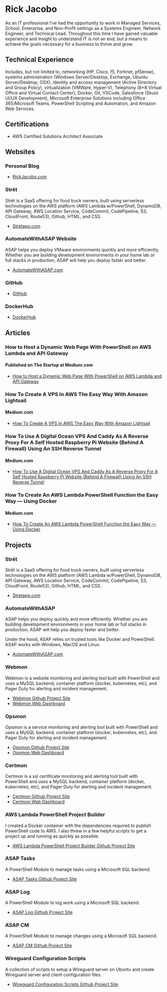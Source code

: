 # Rick Jacobo
As an IT professional I’ve had the opportunity to work in Managed Services, School, Enterprise, and Non-Profit settings as a Systems Engineer, Network Engineer, and Technical Lead. Throughout this time I have gained valuable experience and insight to understand IT is not an end, but a means to achieve the goals necessary for a business to thrive and grow.

## Technical Experience
Includes, but not limited to, networking (HP, Cisco, f5, Fortinet, pfSense), systems administration (Windows Server/Desktop, Exchange, Ubuntu Server/Desktop, OSX), identity and access management (Active Directory and Group Policy), virtualization (VMWare, Hyper-V), Telephony (8×8 Virtual Office and Virtual Contact Center), Docker, Git, VSCode, Salesforce (Skuid UI/UX Development), Microsoft Enterprise Solutions including Office 365/Microsoft Teams, PowerShell Scripting and Automation, and Amazon Web Services.

## Certifications
* AWS Certified Solutions Architect Associate

## Websites
### Personal Blog 
* [RickJacobo.com](https://rickjacobo.com)

### Strēt
Strēt is a SaaS offering for food truck owners, built using serverless technologies on the AWS platform (AWS Lambda w/PowerShell, DynamoDB, API Gateway, AWS Location Service, CodeCommit, CodePipeline, S3, CloudFront, Route53), Github, HTML, and CSS.
* [Stretapp.com](https://stretapp.com)

### AutomateWithASAP Website
ASAP helps you deploy VMware environments quickly and more efficiently. Whether you are building development environments in your home lab or full stacks in production, ASAP will help you deploy faster and better.
* [AutomateWithASAP.com](https://automatewithasap.com)

### GitHub
* [GitHub](https://github.com/rickjacobo)

### DockerHub
* [DockerHub](https://hub.docker.com/u/rickjacobo)

## Articles
### How to Host a Dynamic Web Page With PowerShell on AWS Lambda and API Gateway
#### Published on The Startup at Medium.com
* [How to Host a Dynamic Web Page With PowerShell on AWS Lambda and API Gateway](https://medium.com/swlh/how-to-host-a-dynamic-web-page-with-powershell-on-aws-lambda-and-api-gateway-9ffe8329d967)

### How To Create A VPS In AWS The Easy Way With Amazon Lightsail
####  Medium.com
* [How To Create A VPS In AWS The Easy Way With Amazon Lightsail](https://rickjacobo.medium.com/how-to-create-a-vps-in-aws-the-easy-way-with-amazon-lightsail-8c922f2bfe8d)

### How To Use A Digital Ocean VPS And Caddy As A Reverse Proxy For A Self Hosted Raspberry Pi Website (Behind A Firewall) Using An SSH Reverse Tunnel
####  Medium.com
* [How To Use A Digital Ocean VPS And Caddy As A Reverse Proxy For A Self Hosted Raspberry Pi Website (Behind A Firewall) Using An SSH Reverse Tunnel](https://rickjacobo.medium.com/how-to-use-a-digital-ocean-vps-and-caddy-as-a-reverse-proxy-for-a-self-hosted-raspberry-pi-website-d4377008397c)

### How To Create An AWS Lambda PowerShell Function the Easy Way — Using Docker
####  Medium.com
* [How To Create An AWS Lambda PowerShell Function the Easy Way — Using Docker](https://rickjacobo.medium.com/how-to-create-an-aws-lambda-powershell-application-the-easy-way-using-docker-9e88c2505860)

## Projects

### Strēt
Strēt is a SaaS offering for food truck owners, built using serverless technologies on the AWS platform (AWS Lambda w/PowerShell, DynamoDB, API Gateway, AWS Location Service, CodeCommit, CodePipeline, S3, CloudFront, Route53), Github, HTML, and CSS. 
* [Stretapp.com](https://stretapp.com)

### AutomateWithASAP
ASAP helps you deploy quickly and more efficiently. Whether you are building development environments in your home lab or full stacks in production, ASAP will help you deploy faster and better.

Under the hood, ASAP relies on trusted tools like Docker and PowerShell.
ASAP works with Windows, MacOS and Linux.
* [AutomateWithASAP.com](https://automatewithasap.com)

### Webmon
Webmon is a website monitoring and alerting tool built with PowerShell and uses a MySQL backend, container platform (docker, kubernetes, etc), and Pager Duty for alerting and incident management.
* [Webmon Github Project Site](https://github.com/rickjacobo/webmon)
 * [Webmon Web Dashboard](https://github.com/rickjacobo/Webmon-dashboard)

### Opsmon
Opsmon is a service monitoring and alerting tool built with PowerShell and uses a MySQL backend, container platform (docker, kubernetes, etc), and Pager Duty for alerting and incident management.
* [Opsmon Github Project Site](https://github.com/rickjacobo/opsmon)
 * [Opsmon Web Dashboard](https://github.com/rickjacobo/opsmon-dashboard)

### Certmon
Certmon is a ssl certificate monitoring and alerting tool built with PowerShell and uses a MySQL backend, container platform (docker, kubernetes, etc), and Pager Duty for alerting and incident management.
* [Certmon Github Project Site](https://github.com/rickjacobo/certmon)
 * [Certmon Web Dashboard](https://github.com/rickjacobo/certmon-dashboard)

### AWS Lambda PowerShell Project Builder
 I created a Docker container with the dependencies required to publish PowerShell code to AWS. I also threw in a few helpful scripts to get a project up and running as quickly as possible.
* [AWS Lambda PowerShell Project Builder Github Project Site](https://github.com/rickjacobo/aws-lambda-powershell-project-builder)

### ASAP Tasks
A PowerShell Module to manage tasks using a Microsoft SQL backend.
* [ASAP Tasks Github Project Site](https://github.com/rickjacobo/asap-tasks)

### ASAP Log
A PowerShell Module to log work using a Microsoft SQL backend.
* [ASAP Log Github Project Site](https://github.com/rickjacobo/asap-log)

### ASAP CM
A PowerShell Module to manage changes using a Microsoft SQL backend.
* [ASAP CM Github Project Site](https://github.com/rickjacobo/asap-cm)

### Wireguard Configuration Scripts
A collection of scripts to setup a Wireguard server on Ubuntu and create Wireguard server and client configuration files.
* [Wireguard Configuration Scripts Github Project Site](https://github.com/rickjacobo/wireguard)


